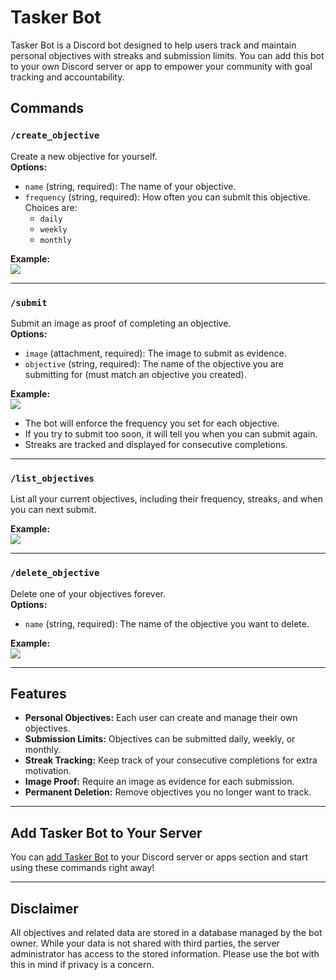 # Tasker Bot

Tasker Bot is a Discord bot designed to help users track and maintain personal objectives with streaks and submission limits. You can add this bot to your own Discord server or app to empower your community with goal tracking and accountability.

## Commands

### `/create_objective`
Create a new objective for yourself.  
**Options:**
- `name` (string, required): The name of your objective.
- `frequency` (string, required): How often you can submit this objective. Choices are:
  - `daily`
  - `weekly`
  - `monthly`

**Example:**  
![](https://i.imgur.com/Z936pXa.gif)

---

### `/submit`
Submit an image as proof of completing an objective.  
**Options:**
- `image` (attachment, required): The image to submit as evidence.
- `objective` (string, required): The name of the objective you are submitting for (must match an objective you created).

**Example:**  
![](https://i.imgur.com/UAbUQ28.gif)

- The bot will enforce the frequency you set for each objective.
- If you try to submit too soon, it will tell you when you can submit again.
- Streaks are tracked and displayed for consecutive completions.

---

### `/list_objectives`
List all your current objectives, including their frequency, streaks, and when you can next submit.

**Example:**  
![](https://i.imgur.com/ANsLTEk.gif)

---

### `/delete_objective`
Delete one of your objectives forever.  
**Options:**
- `name` (string, required): The name of the objective you want to delete.

**Example:**  
![](https://i.imgur.com/Oi7NVT7.gif)

---

## Features

- **Personal Objectives:** Each user can create and manage their own objectives.
- **Submission Limits:** Objectives can be submitted daily, weekly, or monthly.
- **Streak Tracking:** Keep track of your consecutive completions for extra motivation.
- **Image Proof:** Require an image as evidence for each submission.
- **Permanent Deletion:** Remove objectives you no longer want to track.

---

## Add Tasker Bot to Your Server

You can [add Tasker Bot](https://discord.com/oauth2/authorize?client_id=1378919723189932124) to your Discord server or apps section and start using these commands right away!

---

## Disclaimer

All objectives and related data are stored in a database managed by the bot owner. While your data is not shared with third parties, the server administrator has access to the stored information. Please use the bot with this in mind if privacy is a concern.
